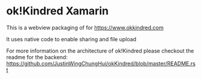 ok!Kindred Xamarin
===================

This is a webview packaging of for https://www.okkindred.com

It uses native code to enable sharing and file upload

For more information on the architecture of ok!Kindred please checkout the readme for the backend:
https://github.com/JustinWingChungHui/okKindred/blob/master/README.rst

